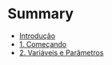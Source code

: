 # Summary

* [Introdução](README.md)
* [1. Começando](01-comecando.md)
* [2. Variáveis e Parâmetros](02-variaveis-e-parametros.md)

